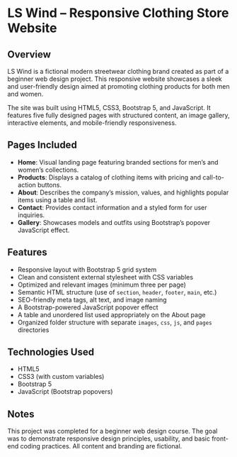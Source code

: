# LS Wind – Responsive Clothing Store Website

## Overview
LS Wind is a fictional modern streetwear clothing brand created as part of a beginner web design project. This responsive website showcases a sleek and user-friendly design aimed at promoting clothing products for both men and women.

The site was built using HTML5, CSS3, Bootstrap 5, and JavaScript. It features five fully designed pages with structured content, an image gallery, interactive elements, and mobile-friendly responsiveness.

## Pages Included
- **Home**: Visual landing page featuring branded sections for men’s and women’s collections.
- **Products**: Displays a catalog of clothing items with pricing and call-to-action buttons.
- **About**: Describes the company’s mission, values, and highlights popular items using a table and list.
- **Contact**: Provides contact information and a styled form for user inquiries.
- **Gallery**: Showcases models and outfits using Bootstrap’s popover JavaScript effect.

## Features
- Responsive layout with Bootstrap 5 grid system
- Clean and consistent external stylesheet with CSS variables
- Optimized and relevant images (minimum three per page)
- Semantic HTML structure (use of `section`, `header`, `footer`, `main`, etc.)
- SEO-friendly meta tags, alt text, and image naming
- A Bootstrap-powered JavaScript popover effect
- A table and unordered list used appropriately on the About page
- Organized folder structure with separate `images`, `css`, `js`, and `pages` directories

## Technologies Used
- HTML5
- CSS3 (with custom variables)
- Bootstrap 5
- JavaScript (Bootstrap popovers)

## Notes
This project was completed for a beginner web design course. The goal was to demonstrate responsive design principles, usability, and basic front-end coding practices. All content and branding are fictional.

